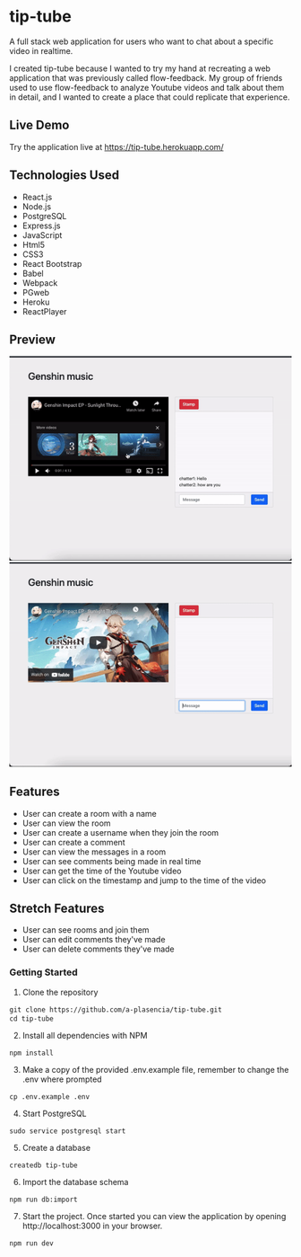 # tip-tube

A full stack web application for users who want to chat about a specific video in realtime.

I created tip-tube because I wanted to try my hand at recreating a web application that was previously called flow-feedback.  My group of friends used to use flow-feedback to analyze Youtube videos and talk about them in detail, and I wanted to create a place that could replicate that experience.
## Live Demo

Try the application live at https://tip-tube.herokuapp.com/
## Technologies Used

- React.js
- Node.js
- PostgreSQL
- Express.js
- JavaScript
- Html5
- CSS3
- React Bootstrap
- Babel
- Webpack
- PGweb
- Heroku
- ReactPlayer

## Preview
![Timestamp](assets/tip-tube-timestamp.gif)
![Livechat](assets/tip-tube-livechat.gif)

## Features

- User can create a room with a name
- User can view the room
- User can create a username when they join the room
- User can create a comment
- User can view the messages in a room
- User can see comments being made in real time
- User can get the time of the Youtube video
- User can click on the timestamp and jump to the time of the video

## Stretch Features
- User can see rooms and join them
- User can edit comments they've made
- User can delete comments they've made

### Getting Started

1. Clone the repository
```shell
git clone https://github.com/a-plasencia/tip-tube.git
cd tip-tube
```

2. Install all dependencies with NPM
```shell
npm install
```

3. Make a copy of the provided .env.example file, remember to change the .env where prompted
```shell
cp .env.example .env
```

4. Start PostgreSQL
```shell
sudo service postgresql start
```

5. Create a database
```shell
createdb tip-tube
```

6. Import the database schema
```shell
npm run db:import
```

7. Start the project.  Once started you can view the application by opening http://localhost:3000 in your browser.
```shell
npm run dev
```
